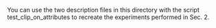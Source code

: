 You can use the two description files in this directory with the script test_clip_on_attributes
to recreate the experiments performed in Sec. 2.
